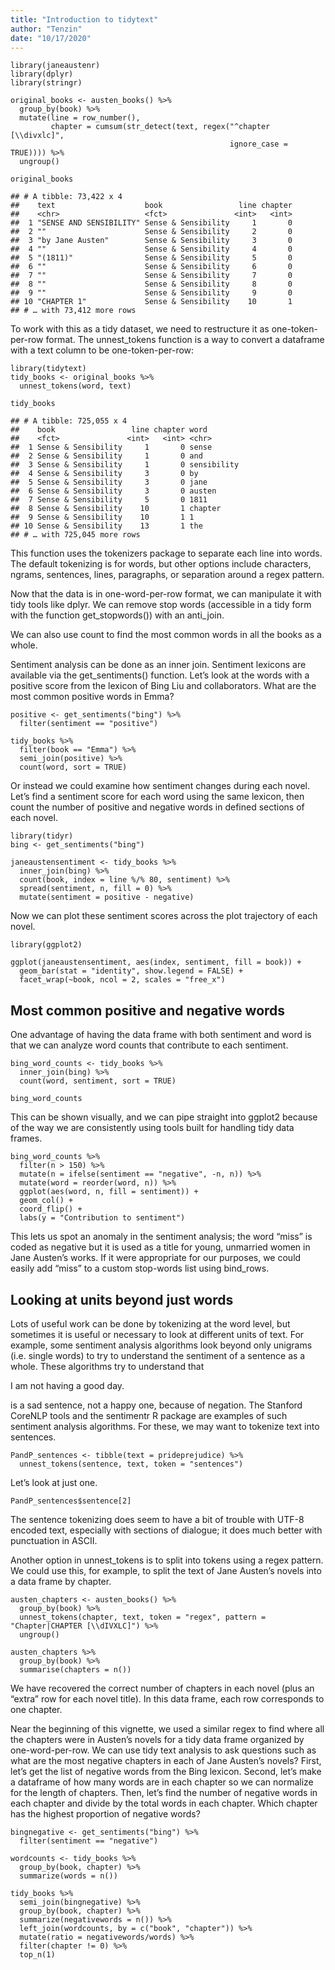 ```yaml
---
title: "Introduction to tidytext"
author: "Tenzin"
date: "10/17/2020"
---
```


```{r}
library(janeaustenr)
library(dplyr)
library(stringr)

original_books <- austen_books() %>%
  group_by(book) %>%
  mutate(line = row_number(),
         chapter = cumsum(str_detect(text, regex("^chapter [\\divxlc]",
                                                 ignore_case = TRUE)))) %>%
  ungroup()

original_books
```

```{r}
## # A tibble: 73,422 x 4
##    text                    book                 line chapter
##    <chr>                   <fct>               <int>   <int>
##  1 "SENSE AND SENSIBILITY" Sense & Sensibility     1       0
##  2 ""                      Sense & Sensibility     2       0
##  3 "by Jane Austen"        Sense & Sensibility     3       0
##  4 ""                      Sense & Sensibility     4       0
##  5 "(1811)"                Sense & Sensibility     5       0
##  6 ""                      Sense & Sensibility     6       0
##  7 ""                      Sense & Sensibility     7       0
##  8 ""                      Sense & Sensibility     8       0
##  9 ""                      Sense & Sensibility     9       0
## 10 "CHAPTER 1"             Sense & Sensibility    10       1
## # … with 73,412 more rows
```

To work with this as a tidy dataset, we need to restructure it as one-token-per-row format. The unnest_tokens function is a way to convert a dataframe with a text column to be one-token-per-row:

```{r}
library(tidytext)
tidy_books <- original_books %>%
  unnest_tokens(word, text)

tidy_books
```

```{r}
## # A tibble: 725,055 x 4
##    book                 line chapter word       
##    <fct>               <int>   <int> <chr>      
##  1 Sense & Sensibility     1       0 sense      
##  2 Sense & Sensibility     1       0 and        
##  3 Sense & Sensibility     1       0 sensibility
##  4 Sense & Sensibility     3       0 by         
##  5 Sense & Sensibility     3       0 jane       
##  6 Sense & Sensibility     3       0 austen     
##  7 Sense & Sensibility     5       0 1811       
##  8 Sense & Sensibility    10       1 chapter    
##  9 Sense & Sensibility    10       1 1          
## 10 Sense & Sensibility    13       1 the        
## # … with 725,045 more rows
```

This function uses the tokenizers package to separate each line into words. The default tokenizing is for words, but other options include characters, ngrams, sentences, lines, paragraphs, or separation around a regex pattern.

Now that the data is in one-word-per-row format, we can manipulate it with tidy tools like dplyr. We can remove stop words (accessible in a tidy form with the function get_stopwords()) with an anti_join.

We can also use count to find the most common words in all the books as a whole.

Sentiment analysis can be done as an inner join. Sentiment lexicons are available via the get_sentiments() function. Let’s look at the words with a positive score from the lexicon of Bing Liu and collaborators. What are the most common positive words in Emma?

```{r}
positive <- get_sentiments("bing") %>%
  filter(sentiment == "positive")

tidy_books %>%
  filter(book == "Emma") %>%
  semi_join(positive) %>%
  count(word, sort = TRUE)
```

Or instead we could examine how sentiment changes during each novel. Let’s find a sentiment score for each word using the same lexicon, then count the number of positive and negative words in defined sections of each novel.

```{r}
library(tidyr)
bing <- get_sentiments("bing")

janeaustensentiment <- tidy_books %>%
  inner_join(bing) %>%
  count(book, index = line %/% 80, sentiment) %>%
  spread(sentiment, n, fill = 0) %>%
  mutate(sentiment = positive - negative)
```

Now we can plot these sentiment scores across the plot trajectory of each novel.

```{r}
library(ggplot2)

ggplot(janeaustensentiment, aes(index, sentiment, fill = book)) +
  geom_bar(stat = "identity", show.legend = FALSE) +
  facet_wrap(~book, ncol = 2, scales = "free_x")
```


## Most common positive and negative words

One advantage of having the data frame with both sentiment and word is that we can analyze word counts that contribute to each sentiment.

```{r}
bing_word_counts <- tidy_books %>%
  inner_join(bing) %>%
  count(word, sentiment, sort = TRUE)

bing_word_counts
```

This can be shown visually, and we can pipe straight into ggplot2 because of the way we are consistently using tools built for handling tidy data frames.

```{r}
bing_word_counts %>%
  filter(n > 150) %>%
  mutate(n = ifelse(sentiment == "negative", -n, n)) %>%
  mutate(word = reorder(word, n)) %>%
  ggplot(aes(word, n, fill = sentiment)) +
  geom_col() +
  coord_flip() +
  labs(y = "Contribution to sentiment")
```

This lets us spot an anomaly in the sentiment analysis; the word “miss” is coded as negative but it is used as a title for young, unmarried women in Jane Austen’s works. If it were appropriate for our purposes, we could easily add “miss” to a custom stop-words list using bind_rows.

## Looking at units beyond just words

Lots of useful work can be done by tokenizing at the word level, but sometimes it is useful or necessary to look at different units of text. For example, some sentiment analysis algorithms look beyond only unigrams (i.e. single words) to try to understand the sentiment of a sentence as a whole. These algorithms try to understand that

I am not having a good day.

is a sad sentence, not a happy one, because of negation. The Stanford CoreNLP tools and the sentimentr R package are examples of such sentiment analysis algorithms. For these, we may want to tokenize text into sentences.

```{r}
PandP_sentences <- tibble(text = prideprejudice) %>% 
  unnest_tokens(sentence, text, token = "sentences")
```

Let’s look at just one.

```{r}
PandP_sentences$sentence[2]
```

The sentence tokenizing does seem to have a bit of trouble with UTF-8 encoded text, especially with sections of dialogue; it does much better with punctuation in ASCII.

Another option in unnest_tokens is to split into tokens using a regex pattern. We could use this, for example, to split the text of Jane Austen’s novels into a data frame by chapter.

```{r}
austen_chapters <- austen_books() %>%
  group_by(book) %>%
  unnest_tokens(chapter, text, token = "regex", pattern = "Chapter|CHAPTER [\\dIVXLC]") %>%
  ungroup()

austen_chapters %>% 
  group_by(book) %>% 
  summarise(chapters = n())
```

We have recovered the correct number of chapters in each novel (plus an “extra” row for each novel title). In this data frame, each row corresponds to one chapter.

Near the beginning of this vignette, we used a similar regex to find where all the chapters were in Austen’s novels for a tidy data frame organized by one-word-per-row. We can use tidy text analysis to ask questions such as what are the most negative chapters in each of Jane Austen’s novels? First, let’s get the list of negative words from the Bing lexicon. Second, let’s make a dataframe of how many words are in each chapter so we can normalize for the length of chapters. Then, let’s find the number of negative words in each chapter and divide by the total words in each chapter. Which chapter has the highest proportion of negative words?

```{r}
bingnegative <- get_sentiments("bing") %>%
  filter(sentiment == "negative")

wordcounts <- tidy_books %>%
  group_by(book, chapter) %>%
  summarize(words = n())

tidy_books %>%
  semi_join(bingnegative) %>%
  group_by(book, chapter) %>%
  summarize(negativewords = n()) %>%
  left_join(wordcounts, by = c("book", "chapter")) %>%
  mutate(ratio = negativewords/words) %>%
  filter(chapter != 0) %>%
  top_n(1)
```

